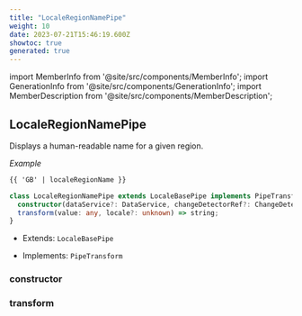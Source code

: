 ```yaml
---
title: "LocaleRegionNamePipe"
weight: 10
date: 2023-07-21T15:46:19.600Z
showtoc: true
generated: true
---
```

<!-- This file was generated from the Vendure source. Do not modify. Instead, re-run the "docs:build" script -->
import MemberInfo from '@site/src/components/MemberInfo';
import GenerationInfo from '@site/src/components/GenerationInfo';
import MemberDescription from '@site/src/components/MemberDescription';


## LocaleRegionNamePipe

<GenerationInfo sourceFile="packages/admin-ui/src/lib/core/src/shared/pipes/locale-region-name.pipe.ts" sourceLine="18" packageName="@vendure/admin-ui" />

Displays a human-readable name for a given region.

*Example*

```HTML
{{ 'GB' | localeRegionName }}
```

```ts title="Signature"
class LocaleRegionNamePipe extends LocaleBasePipe implements PipeTransform {
  constructor(dataService?: DataService, changeDetectorRef?: ChangeDetectorRef)
  transform(value: any, locale?: unknown) => string;
}
```
* Extends: <code>LocaleBasePipe</code>


* Implements: <code>PipeTransform</code>



<div className="members-wrapper">

### constructor

<MemberInfo kind="method" type="(dataService?: <a href='/reference/admin-ui-api/providers/data-service#dataservice'>DataService</a>, changeDetectorRef?: ChangeDetectorRef) => LocaleRegionNamePipe"   />


### transform

<MemberInfo kind="method" type="(value: any, locale?: unknown) => string"   />




</div>
